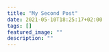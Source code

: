 ```yaml
---
title: "My Second Post"
date: 2021-05-10T18:25:17+02:00
tags: []
featured_image: ""
description: ""
---
```

